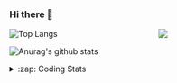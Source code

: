 ### Hi there 👋

<!--
**tao8687/tao8687** is a ✨ _special_ ✨ repository because its `README.md` (this file) appears on your GitHub profile.

Here are some ideas to get you started:

- 🔭 I’m currently working on ...
- 🌱 I’m currently learning ...
- 👯 I’m looking to collaborate on ...
- 🤔 I’m looking for help with ...
- 💬 Ask me about ...
- 📫 How to reach me: ...
- 😄 Pronouns: ...
- ⚡ Fun fact: ...
-->

<img align='right' src="https://media.giphy.com/media/M9gbBd9nbDrOTu1Mqx/giphy.gif" width="240">

  
![Top Langs](https://github-readme-stats.vercel.app/api/top-langs/?username=tao8687&layout=compact&title_color=23238E&text_color=A67D3D)

![Anurag's github stats](https://github-readme-stats.vercel.app/api?username=tao8687&show_icons=true&&text_color=A67D3D&title_color=23238E&show_icons=false&count_private=true&hide=stars)

<details>
  <summary>:zap: Coding Stats</summary>
  <br>
    
<!--START_SECTION:waka-->
![Code Time](http://img.shields.io/badge/Code%20Time-2%2C178%20hrs%2058%20mins-blue)

![Profile Views](http://img.shields.io/badge/Profile%20Views-2-blue)

**🐱 My GitHub Data** 

> 📦 1.5 MB Used in GitHub's Storage 
 > 
> 🏆 305 Contributions in the Year 2025
 > 
> 🚫 Not Opted to Hire
 > 
> 📜 63 Public Repositories 
 > 
> 🔑 24 Private Repositories 
 > 
**I'm an Early 🐤** 

```text
🌞 Morning                1907 commits        ███████████████████████░░   90.04 % 
🌆 Daytime                88 commits          █░░░░░░░░░░░░░░░░░░░░░░░░   04.15 % 
🌃 Evening                119 commits         █░░░░░░░░░░░░░░░░░░░░░░░░   05.62 % 
🌙 Night                  4 commits           ░░░░░░░░░░░░░░░░░░░░░░░░░   00.19 % 
```
📅 **I'm Most Productive on Wednesday** 

```text
Monday                   304 commits         ████░░░░░░░░░░░░░░░░░░░░░   14.35 % 
Tuesday                  289 commits         ███░░░░░░░░░░░░░░░░░░░░░░   13.64 % 
Wednesday                359 commits         ████░░░░░░░░░░░░░░░░░░░░░   16.95 % 
Thursday                 285 commits         ███░░░░░░░░░░░░░░░░░░░░░░   13.46 % 
Friday                   301 commits         ████░░░░░░░░░░░░░░░░░░░░░   14.21 % 
Saturday                 295 commits         ███░░░░░░░░░░░░░░░░░░░░░░   13.93 % 
Sunday                   285 commits         ███░░░░░░░░░░░░░░░░░░░░░░   13.46 % 
```


📊 **This Week I Spent My Time On** 

```text
🕑︎ Time Zone: Asia/Shanghai

💬 Programming Languages: 
Bash                     17 mins             ███████████████░░░░░░░░░░   60.89 % 
Kotlin                   9 mins              ████████░░░░░░░░░░░░░░░░░   31.27 % 
Python                   0 secs              █░░░░░░░░░░░░░░░░░░░░░░░░   02.96 % 
C++                      0 secs              █░░░░░░░░░░░░░░░░░░░░░░░░   02.44 % 
XML                      0 secs              ░░░░░░░░░░░░░░░░░░░░░░░░░   00.90 % 

🔥 Editors: 
VS Code                  28 mins             █████████████████████████   100.00 % 

🐱‍💻 Projects: 
MNN                      27 mins             ████████████████████████░   95.81 % 
vc0768                   1 min               █░░░░░░░░░░░░░░░░░░░░░░░░   04.19 % 

💻 Operating System: 
Linux                    28 mins             █████████████████████████   100.00 % 
```

**I Mostly Code in C++** 

```text
C++                      10 repos            ████████░░░░░░░░░░░░░░░░░   32.26 % 
Python                   8 repos             ██████░░░░░░░░░░░░░░░░░░░   25.81 % 
JavaScript               2 repos             ██░░░░░░░░░░░░░░░░░░░░░░░   06.45 % 
Batchfile                1 repo              █░░░░░░░░░░░░░░░░░░░░░░░░   03.23 % 
HTML                     1 repo              █░░░░░░░░░░░░░░░░░░░░░░░░   03.23 % 
```



**Timeline**

![Lines of Code chart](https://raw.githubusercontent.com/tao8687/tao8687/master/assets/bar_graph.png)


 Last Updated on 01/11/2025 01:56:01 UTC
<!--END_SECTION:waka-->
</details>
